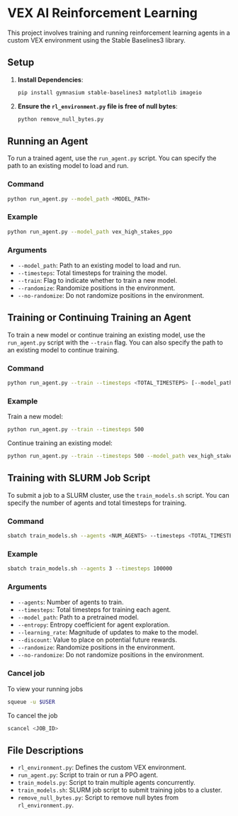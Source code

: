 # VEX AI Reinforcement Learning

This project involves training and running reinforcement learning agents in a custom VEX environment using the Stable Baselines3 library.

## Setup

1. **Install Dependencies**:
    ```bash
    pip install gymnasium stable-baselines3 matplotlib imageio
    ```

2. **Ensure the `rl_environment.py` file is free of null bytes**:
    ```bash
    python remove_null_bytes.py
    ```

## Running an Agent

To run a trained agent, use the `run_agent.py` script. You can specify the path to an existing model to load and run.

### Command

```bash
python run_agent.py --model_path <MODEL_PATH>
```

### Example

```bash
python run_agent.py --model_path vex_high_stakes_ppo
```

### Arguments

- `--model_path`: Path to an existing model to load and run.
- `--timesteps`: Total timesteps for training the model.
- `--train`: Flag to indicate whether to train a new model.
- `--randomize`: Randomize positions in the environment.
- `--no-randomize`: Do not randomize positions in the environment.

## Training or Continuing Training an Agent

To train a new model or continue training an existing model, use the `run_agent.py` script with the `--train` flag. You can also specify the path to an existing model to continue training.

### Command

```bash
python run_agent.py --train --timesteps <TOTAL_TIMESTEPS> [--model_path <MODEL_PATH>]
```

### Example

Train a new model:
```bash
python run_agent.py --train --timesteps 500
```

Continue training an existing model:
```bash
python run_agent.py --train --timesteps 500 --model_path vex_high_stakes_ppo
```

## Training with SLURM Job Script

To submit a job to a SLURM cluster, use the `train_models.sh` script. You can specify the number of agents and total timesteps for training.

### Command

```bash
sbatch train_models.sh --agents <NUM_AGENTS> --timesteps <TOTAL_TIMESTEPS>
```

### Example

```bash
sbatch train_models.sh --agents 3 --timesteps 100000
```

### Arguments

- `--agents`: Number of agents to train.
- `--timesteps`: Total timesteps for training each agent.
- `--model_path`: Path to a pretrained model.
- `--entropy`: Entropy coefficient for agent exploration.
- `--learning_rate`: Magnitude of updates to make to the model.
- `--discount`: Value to place on potential future rewards.
- `--randomize`: Randomize positions in the environment.
- `--no-randomize`: Do not randomize positions in the environment.

### Cancel job

To view your running jobs
```bash
squeue -u $USER
```

To cancel the job
```bash
scancel <JOB_ID>
```

## File Descriptions

- `rl_environment.py`: Defines the custom VEX environment.
- `run_agent.py`: Script to train or run a PPO agent.
- `train_models.py`: Script to train multiple agents concurrently.
- `train_models.sh`: SLURM job script to submit training jobs to a cluster.
- `remove_null_bytes.py`: Script to remove null bytes from `rl_environment.py`.